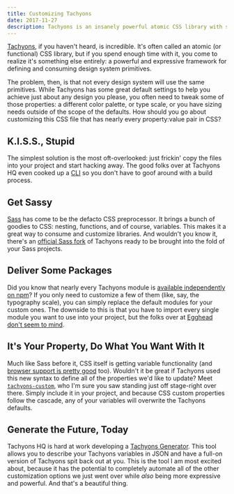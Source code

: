 ```yaml
---
title: Customizing Tachyons
date: 2017-11-27
description: Tachyons is an insanely powerful atomic CSS library with sane defaults. But “sane” isn’t perfect for every project.
---
```


[Tachyons](http://tachyons.io/), if you haven't heard, is incredible. It's often called an atomic (or functional) CSS library, but if you spend enough time with it, you come to realize it's something else entirely: a powerful and expressive framework for defining and consuming design system primitives.

The problem, then, is that not every design system will use the same primitives. While Tachyons has some great default settings to help you achieve just about any design you please, you often need to tweak some of those properties: a different color palette, or type scale, or you have sizing needs outside of the scope of the defaults. How should you go about customizing this CSS file that has nearly every property:value pair in CSS?

## K.I.S.S., Stupid

The simplest solution is the most oft-overlooked: just frickin' copy the files into your project and start hacking away. The good folks over at Tachyons HQ even cooked up a [CLI](https://github.com/tachyons-css/tachyons-cli) so you don't have to goof around with a build process.

## Get Sassy

[Sass](http://sass-lang.com/) has come to be the defacto CSS preprocessor. It brings a bunch of goodies to CSS: nesting, functions, and of course, variables. This makes it a great way to consume and customize libraries. And wouldn't you know it, there's an [official Sass fork](https://github.com/tachyons-css/tachyons-sass) of Tachyons ready to be brought into the fold of your Sass projects.

## Deliver Some Packages

Did you know that nearly every Tachyons module is [available independently on npm](https://www.npmjs.com/browse/keyword/tachyons)? If you only need to customize a few of them (like, say, the typography scale), you can simply replace the default modules for your custom ones. The downside to this is that you have to import every single module you want to use into your project, but the folks over at [Egghead don't seem to mind](https://github.com/eggheadio/tachyons-egghead).

## It's Your Property, Do What You Want With It

Much like Sass before it, CSS itself is getting variable functionality (and [browser support is pretty good](https://caniuse.com/#feat=css-variables) too). Wouldn't it be great if Tachyons used this new syntax to define all of the properties we'd like to update? Meet [`tachyons-custom`](https://github.com/tachyons-css/tachyons-custom), who I'm sure you saw standing just off stage-right over there. Simply include it in your project, and because CSS custom properties follow the cascade, any of your variables will overwrite the Tachyons defaults.

## Generate the Future, Today

Tachyons HQ is hard at work developing a [Tachyons Generator](https://github.com/tachyons-css/tachyons-generator). This tool allows you to describe your Tachyons variables in JSON and have a full-on version of Tachyons spit back out at you. This is the tool I am most excited about, because it has the potential to completely automate all of the other customization options we just went over while _also_ being more expressive and powerful. And that's a beautiful thing.
